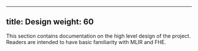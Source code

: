 <!-- mdformat off(yaml frontmatter) -->
---
title: Design
weight: 60
---
<!-- mdformat on -->

This section contains documentation on the high level design of the project.
Readers are intended to have basic familiarity with MLIR and FHE.
